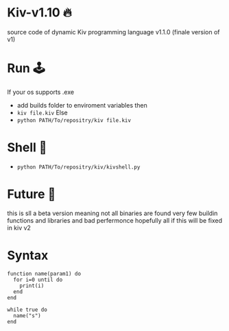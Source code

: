 # Kiv-v1.10 🔥
source code of dynamic Kiv programming language v1.1.0 (finale version of v1)
# Run 🕹️
If your os supports .exe
- add builds folder to enviroment variables then
- ```kiv file.kiv```
Else
- ```python PATH/To/repositry/kiv file.kiv```
# Shell 🐢
- ```python PATH/To/repositry/kiv/kivshell.py```
# Future 🔮
this is sll a beta version meaning not all binaries are found very few buildin functions and libraries and bad perfermonce hopefully all if this will be fixed in kiv v2
# Syntax
```
function name(param1) do
  for i=0 until do
    print(i)
  end
end
 
while true do
  name("s")
end
```
